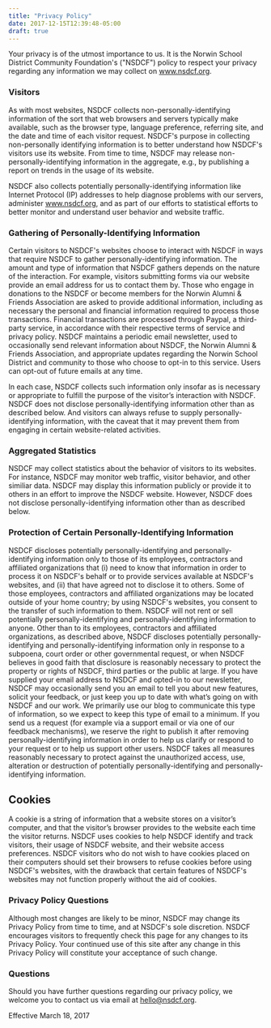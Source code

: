 ```yaml
---
title: "Privacy Policy"
date: 2017-12-15T12:39:48-05:00
draft: true
---
```



Your privacy is of the utmost importance to us. It is the Norwin School District Community Foundation's ("NSDCF") policy to respect your privacy regarding any information we may collect on www.nsdcf.org.

### Visitors

As with most websites, NSDCF collects non-personally-identifying information of the sort that web browsers and servers typically make available, such as the browser type, language preference, referring site, and the date and time of each visitor request. NSDCF's purpose in collecting non-personally identifying information is to better understand how NSDCF's visitors use its website. From time to time, NSDCF may release non-personally-identifying information in the aggregate, e.g., by publishing a report on trends in the usage of its website.

NSDCF also collects potentially personally-identifying information like Internet Protocol (IP) addresses to help diagnose problems with our servers, administer www.nsdcf.org, and as part of our efforts to statistical efforts to better monitor and understand user behavior and website traffic.

### Gathering of Personally-Identifying Information

Certain visitors to NSDCF's websites choose to interact with NSDCF in ways that require NSDCF to gather personally-identifying information. The amount and type of information that NSDCF gathers depends on the nature of the interaction. For example, visitors submitting forms via our website provide an email address for us to contact them by. Those who engage in donations to the NSDCF or become members for the Norwin Alumni & Friends Association are asked to provide additional information, including as necessary the personal and financial information required to process those transactions. Financial transactions are processed through Paypal, a third-party service, in accordance with their respective terms of service and privacy policy. NSDCF maintains a periodic email newsletter, used to occasionally send relevant information about NSDCF, the Norwin Alumni & Friends Association, and appropriate updates regarding the Norwin School District and community to those who choose to opt-in to this service. Users can opt-out of future emails at any time.

In each case, NSDCF collects such information only insofar as is necessary or appropriate to fulfill the purpose of the visitor’s interaction with NSDCF. NSDCF does not disclose personally-identifying information other than as described below. And visitors can always refuse to supply personally-identifying information, with the caveat that it may prevent them from engaging in certain website-related activities.

### Aggregated Statistics

NSDCF may collect statistics about the behavior of visitors to its websites. For instance, NSDCF may monitor web traffic, visitor behavior, and other similiar data. NSDCF may display this information publicly or provide it to others in an effort to improve the NSDCF website. However, NSDCF does not disclose personally-identifying information other than as described below.

### Protection of Certain Personally-Identifying Information

NSDCF discloses potentially personally-identifying and personally-identifying information only to those of its employees, contractors and affiliated organizations that (i) need to know that information in order to process it on NSDCF's behalf or to provide services available at NSDCF's websites, and (ii) that have agreed not to disclose it to others. Some of those employees, contractors and affiliated organizations may be located outside of your home country; by using NSDCF's websites, you consent to the transfer of such information to them. NSDCF will not rent or sell potentially personally-identifying and personally-identifying information to anyone. Other than to its employees, contractors and affiliated organizations, as described above, NSDCF discloses potentially personally-identifying and personally-identifying information only in response to a subpoena, court order or other governmental request, or when NSDCF believes in good faith that disclosure is reasonably necessary to protect the property or rights of NSDCF, third parties or the public at large. If you have supplied your email address to NSDCF and opted-in to our newsletter, NSDCF may occasionally send you an email to tell you about new features, solicit your feedback, or just keep you up to date with what’s going on with NSDCF and our work. We primarily use our blog to communicate this type of information, so we expect to keep this type of email to a minimum. If you send us a request (for example via a support email or via one of our feedback mechanisms), we reserve the right to publish it after removing personally-identifying information in order to help us clarify or respond to your request or to help us support other users. NSDCF takes all measures reasonably necessary to protect against the unauthorized access, use, alteration or destruction of potentially personally-identifying and personally-identifying information.

## Cookies
A cookie is a string of information that a website stores on a visitor’s computer, and that the visitor’s browser provides to the website each time the visitor returns. NSDCF uses cookies to help NSDCF identify and track visitors, their usage of NSDCF website, and their website access preferences. NSDCF visitors who do not wish to have cookies placed on their computers should set their browsers to refuse cookies before using NSDCF's websites, with the drawback that certain features of NSDCF's websites may not function properly without the aid of cookies.

### Privacy Policy Questions
Although most changes are likely to be minor, NSDCF may change its Privacy Policy from time to time, and at NSDCF's sole discretion. NSDCF encourages visitors to frequently check this page for any changes to its Privacy Policy. Your continued use of this site after any change in this Privacy Policy will constitute your acceptance of such change.

### Questions

Should you have further questions regarding our privacy policy, we welcome you to contact us via email at [hello@nsdcf.org](mailto:hello@nsdcf.org).

Effective March 18, 2017
